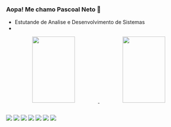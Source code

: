 ### Aopa! Me chamo Pascoal Neto 👋

- Estutande de Analise e Desenvolvimento de Sistemas
- 

<div align="center">
  <a href="https://github.com/Pascoal-Neto">
  <img width="48%" img height="180em" src="https://github-readme-stats.vercel.app/api?username=Pascoal-Neto&show_icons=true&theme=black&include_all_commits=true&count_private=true"/>
  <img width="48%" img height="180em" src="https://github-readme-stats.vercel.app/api/top-langs/?username=Pascoal-Neto&layout=compact&langs_count=7&theme=black"/>
</div>



##
  
<div>
  <a href="https://www.linkedin.com/in/jusope/" target="_blank"><img src="https://img.shields.io/badge/-LinkedIn-%230077B5?style=for-the-badge&logo=linkedin&logoColor=white" target="_blank"></a>
    <a href="https://www.instagram.com/jusopee/" target="_blank"><img src="https://img.shields.io/badge/-Instagram-%23E4405F?style=for-the-badge&logo=instagram&logoColor=white" target="_blank"></a>
    <a href="https://www.tiktok.com/@jusope?_t=8WmBpjE60Vq&_r=1" target="_blank"><img src="https://img.shields.io/badge/TikTok-000000?style=for-the-badge&logo=tiktok&logoColor=white" target="_blank"></a>
  <a href="https://wa.me/5511988309892" target="_blank"><img src="https://img.shields.io/badge/WhatsApp-25D366?style=for-the-badge&logo=whatsapp&logoColor=white" target="_blank"></a>
    <a href = "mailto:jusope@uol.com.br"><img src="https://img.shields.io/badge/-Gmail-%23333?style=for-the-badge&logo=gmail&logoColor=white" target="_blank"></a>
    <a href="https://br.pinterest.com/jusope/"><img src="https://img.shields.io/badge/Pinterest-%23E60023.svg?&style=for-the-badge&logo=Pinterest&logoColor=white" target="_blank"></a>
<a href="https://www.youtube.com/channel/UC7rEnp6hTBTttoYiQdB_PKA" target="_blank"><img src="https://img.shields.io/badge/YouTube-FF0000?style=for-the-badge&logo=youtube&logoColor=white" target="_blank"></a>


</div>
